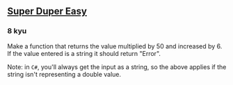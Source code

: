 <h2><a href=https://www.codewars.com/kata/55a5bfaa756cfede78000026/train/csharp target="_blank">Super Duper Easy</a></h2><h3>8 kyu</h3><p>Make a function that returns the value multiplied by 50 and increased by 6. If the value entered is a string it should return "Error".</p><p>Note: in <code>C#</code>, you'll always get the input as a string, so the above applies if the string isn't representing a double value.</p>